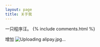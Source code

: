 ```yaml
---
layout: page
title: 关于我 
---
```


一只程序汪。
{% include comments.html %}

增加
![Uploading alipay.jpg…]()
